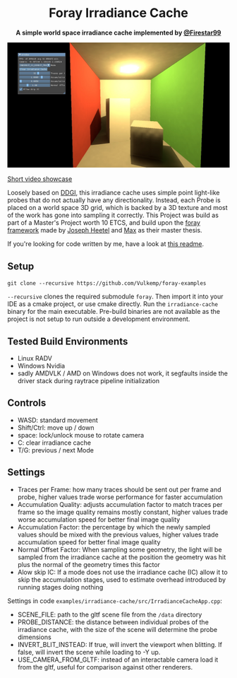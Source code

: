 <!-- Allow this file to not have a first line heading -->
<!-- markdownlint-disable-file MD041 -->

<!-- inline html -->
<!-- markdownlint-disable-file MD033 -->

<div align="center">

# Foray Irradiance Cache

**A simple world space irradiance cache implemented by [@Firestar99](https://github.com/Firestar99)**
</div>

[![Irradance Cache Example](docs/irradiancecache.jpg)](https://www.youtube.com/watch?v=4QpiDKBqSW4)

[Short video showcase](https://www.youtube.com/watch?v=4QpiDKBqSW4)

Loosely based on [DDGI](https://jcgt.org/published/0008/02/01/), this irradiance cache uses simple point light-like probes that do not actually have any directionality. Instead, each Probe is placed on a world space 3D grid, which is backed by a 3D texture and most of the work has gone into sampling it correctly. This Project was build as part of a Master's Project worth 10 ETCS, and build upon the [foray framework](https://github.com/Vulkemp/foray) made by [Joseph Heetel](https://github.com/Joseph-Heetel) and [Max](https://github.com/maxthi) as their master thesis.

If you're looking for code written by me, have a look at [this readme](./examples/irradiance-cache/README.md).

## Setup

```
git clone --recursive https://github.com/Vulkemp/foray-examples
```
`--recursive` clones the required submodule `foray`. Then import it into your IDE as a cmake project, or use cmake directly. Run the `irradiance-cache` binary for the main executable. Pre-build binaries are not available as the project is not setup to run outside a development environment.

## Tested Build Environments
* Linux RADV
* Windows Nvidia
* sadly AMDVLK / AMD on Windows does not work, it segfaults inside the driver stack during raytrace pipeline initialization

## Controls
* WASD: standard movement
* Shift/Ctrl: move up / down
* space: lock/unlock mouse to rotate camera
* C: clear irradiance cache
* T/G: previous / next Mode

## Settings
* Traces per Frame: how many traces should be sent out per frame and probe, higher values trade worse performance for faster accumulation
* Accumulation Quality: adjusts accumulation factor to match traces per frame so the image quality remains mostly constant, higher values trade worse accumulation speed for better final image quality
* Accumulation Factor: the percentage by which the newly sampled values should be mixed with the previous values, higher values trade accumulation speed for better final image quality
* Normal Offset Factor: When sampling some geometry, the light will be sampled from the irradiance cache at the position the geometry was hit plus the normal of the geometry times this factor
* Alow skip IC: If a mode does not use the irradiance cache (IC) allow it to skip the accumulation stages, used to estimate overhead introduced by running stages doing nothing

Settings in code `examples/irradiance-cache/src/IrradianceCacheApp.cpp`:
* SCENE_FILE: path to the gltf scene file from the `/data` directory
* PROBE_DISTANCE: the distance between individual probes of the irradiance cache, with the size of the scene will determine the probe dimensions
* INVERT_BLIT_INSTEAD: If true, will invert the viewport when blitting. If false, will invert the scene while loading to -Y up.
* USE_CAMERA_FROM_GLTF: instead of an interactable camera load it from the gltf, useful for comparison against other renderers.

